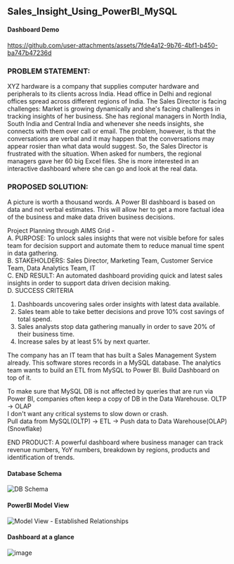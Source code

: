 ## Sales_Insight_Using_PowerBI_MySQL

#### Dashboard Demo
https://github.com/user-attachments/assets/7fde4a12-9b76-4bf1-b450-ba747b47236d


### PROBLEM STATEMENT: 
XYZ hardware is a company that supplies computer hardware and peripherals to its clients across India. Head office in Delhi and regional offices spread across different regions of India. The Sales Director is facing challenges: Market is growing dynamically and she's facing challenges in tracking insights of her
business. She has regional managers in North India, South India and Central India and whenever she needs insights, she connects with them over call or email. The problem, however, is that the conversations are verbal and it may happen that the conversations may appear rosier than what data would suggest. So, the Sales Director is frustrated with the situation. When asked for numbers, the regional managers gave her 60 big Excel files. She is more interested in an interactive dashboard where she can go and look at the real data.

### PROPOSED SOLUTION:
A picture is worth a thousand words. A Power BI dashboard is based on data and not verbal estimates. This will allow her to get a more factual idea of the business and make data driven business decisions.

Project Planning through AIMS Grid -<br/>
A. PURPOSE: To unlock sales insights that were not visible before for sales team for decision support and automate them to reduce manual time spent in data gathering.<br/>
B. STAKEHOLDERS: Sales Director, Marketing Team, Customer Service Team, Data Analytics Team, IT<br/>
C. END RESULT: An automated dashboard providing quick and latest sales insights in order to support data driven decision making.<br/>
D. SUCCESS CRITERIA<br/>
1. Dashboards uncovering sales order insights with latest data available.
2. Sales team able to take better decisions and prove 10% cost savings of total spend.
3. Sales analysts stop data gathering manually in order to save 20% of their business time.
4. Increase sales by at least 5% by next quarter.

The company has an IT team that has built a Sales Management System already. This software stores records in a MySQL database. The analytics team wants to build an ETL from MySQL to Power BI. Build Dashboard on top of it. 

To make sure that MySQL DB is not affected by queries that are run via Power BI, companies often keep a copy of DB in the Data Warehouse. OLTP -> OLAP <br/>
I don't want any critical systems to slow down or crash. <br/>
Pull data from MySQL(OLTP) -> ETL -> Push data to Data Warehouse(OLAP) (Snowflake) <br/>

END PRODUCT: A powerful dashboard where business manager can track revenue numbers, YoY numbers, 
breakdown by regions, products and identification of trends.  

#### Database Schema
![DB Schema](https://github.com/user-attachments/assets/53369e1e-697e-4e33-88a7-3fda193cddfe)

#### PowerBI Model View
![Model View - Established Relationships](https://github.com/user-attachments/assets/4d17e637-5583-49de-abc3-f115055d8160)

#### Dashboard at a glance
![image](https://github.com/user-attachments/assets/39e04608-125e-492a-a50b-3f454f3e58cc)





